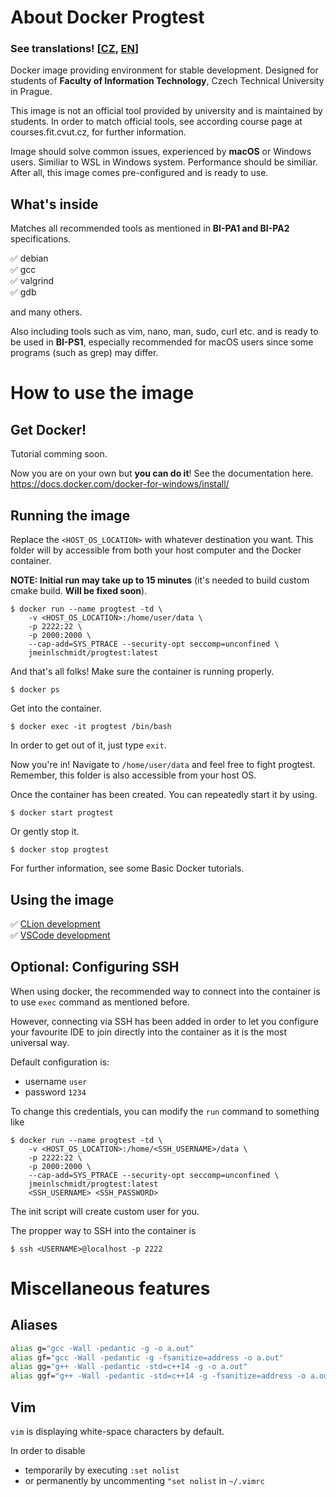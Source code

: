 # About Docker Progtest

### See translations! [[CZ](https://github.com/jmeinlschmidt/docker-progtest/blob/master/README_CZ.md), [EN](https://github.com/jmeinlschmidt/docker-progtest/blob/master/README.md)]

Docker image providing environment for stable development. Designed for students of **Faculty of Information Technology**, Czech Technical University in Prague.

This image is not an official tool provided by university and is maintained by students. In order to match official tools, see according course page at courses.fit.cvut.cz, for further information.

Image should solve common issues, experienced by **macOS** or Windows users. Similiar to WSL in Windows system. Performance should be similiar. After all, this image comes pre-configured and is ready to use.

## What's inside

Matches all recommended tools as mentioned in **BI-PA1 and BI-PA2** specifications.

✅ debian \
✅ gcc \
✅ valgrind \
✅ gdb

and many others.

Also including tools such as vim, nano, man, sudo, curl etc. and is ready to be used in **BI-PS1**, especially recommended for macOS users since some programs (such as grep) may differ.

# How to use the image

## Get Docker!

Tutorial comming soon.

Now you are on your own but **you can do it**! See the documentation here. https://docs.docker.com/docker-for-windows/install/

## Running the image

Replace the `<HOST_OS_LOCATION>` with whatever destination you want. This folder will by accessible from both your host computer and the Docker container.

**NOTE: Initial run may take up to 15 minutes** (it's needed to build custom cmake build. **Will be fixed soon**).

```
$ docker run --name progtest -td \
    -v <HOST_OS_LOCATION>:/home/user/data \
    -p 2222:22 \
    -p 2000:2000 \
    --cap-add=SYS_PTRACE --security-opt seccomp=unconfined \
    jmeinlschmidt/progtest:latest
```

And that's all folks! Make sure the container is running properly.

```
$ docker ps
```

Get into the container.

```
$ docker exec -it progtest /bin/bash
```

In order to get out of it, just type `exit`.

Now you're in! Navigate to `/home/user/data` and feel free to fight progtest. Remember, this folder is also accessible from your host OS.

Once the container has been created. You can repeatedly start it by using.

```
$ docker start progtest
```

Or gently stop it.

```
$ docker stop progtest
```

For further information, see some Basic Docker tutorials.

## Using the image

✅ [CLion development](https://github.com/jmeinlschmidt/docker-progtest/blob/master/doc/en/clion_setup.md) \
✅ [VSCode development](https://github.com/jmeinlschmidt/docker-progtest/blob/master/doc/en/vscode_setup.md)

## Optional: Configuring SSH

When using docker, the recommended way to connect into the container is to use `exec` command as mentioned before.

However, connecting via SSH has been added in order to let you configure your favourite IDE to join directly into the container as it is the most universal way.

Default configuration is:
- username `user`
- password `1234`

To change this credentials, you can modify the `run` command to something like

```
$ docker run --name progtest -td \
    -v <HOST_OS_LOCATION>:/home/<SSH_USERNAME>/data \
    -p 2222:22 \
    -p 2000:2000 \
    --cap-add=SYS_PTRACE --security-opt seccomp=unconfined \
    jmeinlschmidt/progtest:latest
    <SSH_USERNAME> <SSH_PASSWORD>
```

The init script will create custom user for you.

The propper way to SSH into the container is

```
$ ssh <USERNAME>@localhost -p 2222
```

# Miscellaneous features

## Aliases
```bash
alias g="gcc -Wall -pedantic -g -o a.out"
alias gf="gcc -Wall -pedantic -g -fsanitize=address -o a.out"
alias gg="g++ -Wall -pedantic -std=c++14 -g -o a.out"
alias ggf="g++ -Wall -pedantic -std=c++14 -g -fsanitize=address -o a.out"
```

## Vim

`vim` is displaying white-space characters by default.

In order to disable
- temporarily by executing `:set nolist`
- or permanently by uncommenting `"set nolist` in `~/.vimrc`
